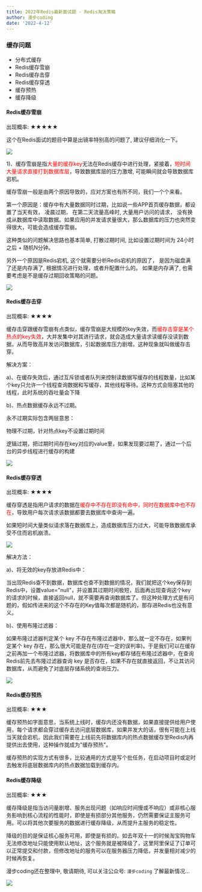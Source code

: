 ```yaml
---
title: 2022年Redis最新面试题 - Redis淘汰策略
author: 漫步coding
date: '2022-4-12'
---
```



### 缓存问题

- 分布式缓存
- Redis缓存雪崩
- Redis缓存击穿
- Redis缓存穿透
- 缓存预热
- 缓存降级


#### Redis缓存雪崩


出现概率: ★★★★★


这个在Redis面试的题目中算是出镜率特别高的问题了, 建议仔细消化一下。

![](https://images.xiaozhuanlan.com/uploads/photo/2022/484cab7c-e4bb-476d-889e-b68c0f60124d.png)


1)、缓存雪崩是指<font color=#FF000 >大量的缓存key</font>无法在Redis缓存中进行处理，紧接着，<font color=#FF000 >短时间大量请求直接打到数据库层</font>，导致数据库层的压力激增, 可能瞬间就会导致数据库宕机。


缓存雪崩一般是由两个原因导致的，应对方案也有所不同，我们一个个来看。

第一个原因是：缓存中有大量数据同时过期，比如说一些APP首页缓存数据，都设置了当天有效， 凌晨过期， 在第二天流量高峰时, 大量用户访问的请求， 没有换成从数据库中读取数据。如果应用的并发请求量很大，那么数据库的压力也突然变得很大，可能会造成缓存雪崩。

这种类似的问题解决思路也基本简单, 打散过期时间, 比如设置过期时间为 24小时之后 + 随机N分钟。

另外一个原因是Redis宕机, 这个就需要分析Redis宕机的原因了， 是因为磁盘满了还是内存满了, 根据情况进行处理，或者升配置什么的。
如果是内存满了, 也需要考虑是不是缓存过期回收策略的问题。


![](https://images.xiaozhuanlan.com/uploads/photo/2022/eed166b8-45d3-4cec-8add-fc1c6102ef1a.png)

#### Redis缓存击穿


出现概率: ★★★★

缓存击穿跟缓存雪崩有点类似，缓存雪崩是大规模的key失效，而<font color=#FF000 >缓存击穿是某个热点的key失效</font>，大并发集中对其进行请求，就会造成大量请求读缓存没读到数据，从而导致高并发访问数据库，引起数据库压力剧增。这种现象就叫做缓存击穿。

解决方案：

a)、在缓存失效后，通过互斥锁或者队列来控制读数据写缓存的线程数量，比如某个key只允许一个线程查询数据和写缓存，其他线程等待。这种方式会阻塞其他的线程，此时系统的吞吐量会下降

b)、热点数据缓存永远不过期。

永不过期实际包含两层意思：

物理不过期，针对热点key不设置过期时间

逻辑过期，把过期时间存在key对应的value里，如果发现要过期了，通过一个后台的异步线程进行缓存的构建

![](https://images.xiaozhuanlan.com/uploads/photo/2022/f7043613-5895-4044-b4c2-f85a0cae3a46.png)



#### Redis缓存穿透

出现概率: ★★★★

缓存穿透是指用户请求的数据在<font color=#FF000 >缓存中不存在即没有命中，同时在数据库中也不存在</font>，导致用户每次请求该数据都要去数据库中查询一遍。

如果短时间大量类似请求落在数据库上，造成数据库压力过大，可能导致数据库承受不住而宕机崩溃。

![](https://images.xiaozhuanlan.com/uploads/photo/2022/e83cb6d7-ef75-4844-a11f-e0fc066c27f4.png)


解决方法：

a)、将无效的key存放进Redis中：

当出现Redis查不到数据，数据库也查不到数据的情况，我们就把这个key保存到Redis中，设置value="null"，并设置其过期时间极短，后面再出现查询这个key的请求的时候，直接返回null，就不需要再查询数据库了。但这种处理方式是有问题的，假如传进来的这个不存在的Key值每次都是随机的，那存进Redis也没有意义。

b)、使用布隆过滤器：

如果布隆过滤器判定某个 key 不存在布隆过滤器中，那么就一定不存在，如果判定某个 key 存在，那么很大可能是存在(存在一定的误判率)。于是我们可以在缓存之前再加一个布隆过滤器，将数据库中的所有key都存储在布隆过滤器中，在查询Redis前先去布隆过滤器查询 key 是否存在，如果不存在就直接返回，不让其访问数据库，从而避免了对底层存储系统的查询压力。

![](https://images.xiaozhuanlan.com/uploads/photo/2022/ab84f46b-1b14-47b0-b15c-5fc40b78f1be.png)


#### Redis缓存预热

出现概率: ★★★

缓存预热如字面意思，当系统上线时，缓存内还没有数据，如果直接提供给用户使用，每个请求都会穿过缓存去访问底层数据库，如果并发大的话，很有可能在上线当天就会宕机，因此我们需要在上线前先将数据库内的热点数据缓存至Redis内再提供出去使用，这种操作就成为"缓存预热"。

缓存预热的实现方式有很多，比较通用的方式是写个批任务，在启动项目时或定时去触发将底层数据库内的热点数据加载到缓存内。


#### Redis缓存降级

出现概率: ★★★

缓存降级是指当访问量剧增、服务出现问题（如响应时间慢或不响应）或非核心服务影响到核心流程的性能时，即使是有损部分其他服务，仍然需要保证主服务可用。可以将其他次要服务的数据进行缓存降级，从而提升主服务的稳定性。

降级的目的是保证核心服务可用，即使是有损的。如去年双十一的时候淘宝购物车无法修改地址只能使用默认地址，这个服务就是被降级了，这里阿里保证了订单可以正常提交和付款，但修改地址的服务可以在服务器压力降低，并发量相对减少的时候再恢复。


漫步coding还在整理中, 敬请期待, 可以关注公众号: `漫步coding` 了解最新情况...

![](https://images.xiaozhuanlan.com/uploads/photo/2022/5cb0c91e-fd83-4a04-8df6-65fb602b3834.png)
